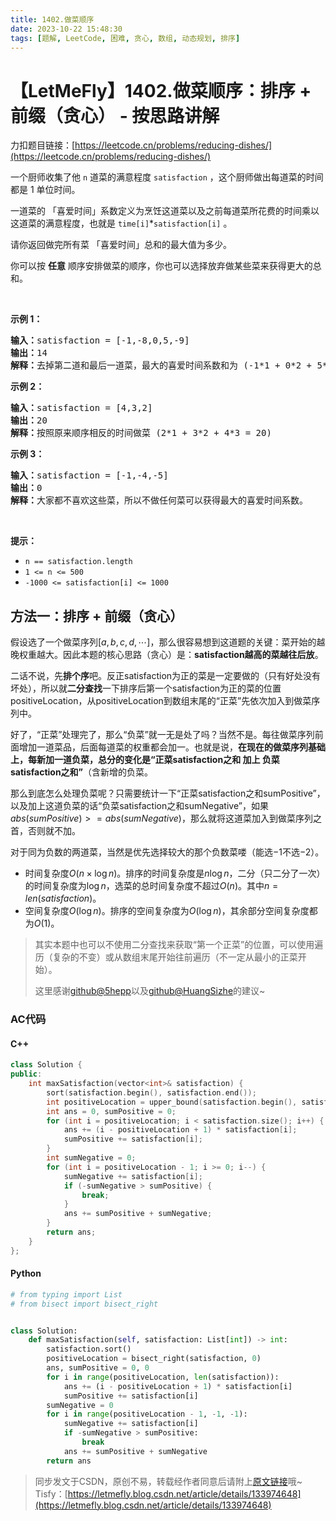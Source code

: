 ```yaml
---
title: 1402.做菜顺序
date: 2023-10-22 15:48:30
tags: [题解, LeetCode, 困难, 贪心, 数组, 动态规划, 排序]
---
```


# 【LetMeFly】1402.做菜顺序：排序 + 前缀（贪心） - 按思路讲解

力扣题目链接：[https://leetcode.cn/problems/reducing-dishes/](https://leetcode.cn/problems/reducing-dishes/)

<p>一个厨师收集了他&nbsp;<code>n</code>&nbsp;道菜的满意程度&nbsp;<code>satisfaction</code>&nbsp;，这个厨师做出每道菜的时间都是 1 单位时间。</p>

<p>一道菜的 「喜爱时间」系数定义为烹饪这道菜以及之前每道菜所花费的时间乘以这道菜的满意程度，也就是&nbsp;<code>time[i]</code>*<code>satisfaction[i]</code>&nbsp;。</p>

<p>请你返回做完所有菜 「喜爱时间」总和的最大值为多少。</p>

<p>你可以按&nbsp;<strong>任意</strong>&nbsp;顺序安排做菜的顺序，你也可以选择放弃做某些菜来获得更大的总和。</p>

<p>&nbsp;</p>

<p><strong>示例 1：</strong></p>

<pre>
<strong>输入：</strong>satisfaction = [-1,-8,0,5,-9]
<strong>输出：</strong>14
<strong>解释：</strong>去掉第二道和最后一道菜，最大的喜爱时间系数和为 (-1*1 + 0*2 + 5*3 = 14) 。每道菜都需要花费 1 单位时间完成。</pre>

<p><strong>示例 2：</strong></p>

<pre>
<strong>输入：</strong>satisfaction = [4,3,2]
<strong>输出：</strong>20
<strong>解释：</strong>按照原来顺序相反的时间做菜 (2*1 + 3*2 + 4*3 = 20)
</pre>

<p><strong>示例 3：</strong></p>

<pre>
<strong>输入：</strong>satisfaction = [-1,-4,-5]
<strong>输出：</strong>0
<strong>解释：</strong>大家都不喜欢这些菜，所以不做任何菜可以获得最大的喜爱时间系数。
</pre>

<p>&nbsp;</p>

<p><strong>提示：</strong></p>

<ul>
	<li><code>n == satisfaction.length</code></li>
	<li><code>1 &lt;= n &lt;= 500</code></li>
	<li><code>-1000 &lt;= satisfaction[i] &lt;= 1000</code></li>
</ul>


    
## 方法一：排序 + 前缀（贪心）

假设选了一个做菜序列$[a,b,c,d,\cdots]$，那么很容易想到这道题的关键：菜开始的越晚权重越大。因此本题的核心思路（贪心）是：**satisfaction越高的菜越往后放**。

二话不说，先**排个序**吧。反正satisfaction为正的菜是一定要做的（只有好处没有坏处），所以就**二分查找**一下排序后第一个satisfaction为正的菜的位置positiveLocation，从positiveLocation到数组末尾的“正菜”先依次加入到做菜序列中。

好了，“正菜”处理完了，那么“负菜”就一无是处了吗？当然不是。每往做菜序列前面增加一道菜品，后面每道菜的权重都会加一。也就是说，**在现在的做菜序列基础上，每新加一道负菜，总分的变化是“正菜satisfaction之和 加上 负菜satisfaction之和”**（含新增的负菜。

那么到底怎么处理负菜呢？只需要统计一下“正菜satisfaction之和sumPositive”，以及加上这道负菜的话“负菜satisfaction之和sumNegative”，如果$abs(sumPositive) >= abs(sumNegative)$，那么就将这道菜加入到做菜序列之首，否则就不加。

对于同为负数的两道菜，当然是优先选择较大的那个负数菜喽（能选$-1$不选$-2$）。

+ 时间复杂度$O(n\times \log n)$。排序的时间复杂度是$n\log n$，二分（只二分了一次）的时间复杂度为$\log n$，选菜的总时间复杂度不超过$O(n)$。其中$n=len(satisfaction)$。
+ 空间复杂度$O(\log n)$。排序的空间复杂度为$O(\log n)$，其余部分空间复杂度都为$O(1)$。

> 其实本题中也可以不使用二分查找来获取“第一个正菜”的位置，可以使用遍历（复杂的不变）或从数组末尾开始往前遍历（不一定从最小的正菜开始）。
>
> 这里感谢[github@5hepp](https://github.com/kahakaha)以及[github@HuangSizhe](https://github.com/SWHsz)的建议~

### AC代码

#### C++

```cpp
class Solution {
public:
    int maxSatisfaction(vector<int>& satisfaction) {
        sort(satisfaction.begin(), satisfaction.end());
        int positiveLocation = upper_bound(satisfaction.begin(), satisfaction.end(), 0) - satisfaction.begin();
        int ans = 0, sumPositive = 0;
        for (int i = positiveLocation; i < satisfaction.size(); i++) {
            ans += (i - positiveLocation + 1) * satisfaction[i];
            sumPositive += satisfaction[i];
        }
        int sumNegative = 0;
        for (int i = positiveLocation - 1; i >= 0; i--) {
            sumNegative += satisfaction[i];
            if (-sumNegative > sumPositive) {
                break;
            }
            ans += sumPositive + sumNegative;
        }
        return ans;
    }
};
```

#### Python

```python
# from typing import List
# from bisect import bisect_right


class Solution:
    def maxSatisfaction(self, satisfaction: List[int]) -> int:
        satisfaction.sort()
        positiveLocation = bisect_right(satisfaction, 0)
        ans, sumPositive = 0, 0
        for i in range(positiveLocation, len(satisfaction)):
            ans += (i - positiveLocation + 1) * satisfaction[i]
            sumPositive += satisfaction[i]
        sumNegative = 0
        for i in range(positiveLocation - 1, -1, -1):
            sumNegative += satisfaction[i]
            if -sumNegative > sumPositive:
                break
            ans += sumPositive + sumNegative
        return ans

```

> 同步发文于CSDN，原创不易，转载经作者同意后请附上[原文链接](https://blog.letmefly.xyz/2023/10/22/LeetCode%201402.%E5%81%9A%E8%8F%9C%E9%A1%BA%E5%BA%8F/)哦~
> Tisfy：[https://letmefly.blog.csdn.net/article/details/133974648](https://letmefly.blog.csdn.net/article/details/133974648)
